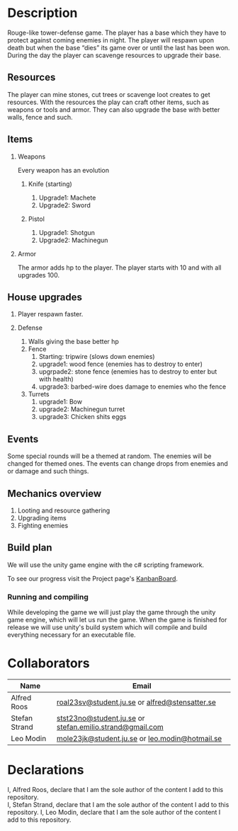 
# Description

Rouge-like tower-defense game.
The player has a base which they have to protect against coming enemies in night. The player will respawn upon death but when the base &ldquo;dies&rdquo; its game over or until the last has been won.
During the day the player can scavenge resources to upgrade their base.


## Resources

The player can mine stones, cut trees or scavenge loot creates to get resources. With the resources the play can craft other items, such as weapons or tools and armor. They can also upgrade the base with better walls, fence and such.


## Items

1.  Weapons

    Every weapon has an evolution
    
    1.  Knife (starting)
        1.  Upgrade1: Machete
        2.  Upgrade2: Sword
    
    2.  Pistol
        1.  Upgrade1: Shotgun
        2.  Upgrade2: Machinegun

2.  Armor

    The armor adds hp to the player. The player starts with 10 and with all upgrades 100.


## House upgrades

1.  Player respawn faster.

1.  Defense

    1.  Walls giving the base better hp
    2.  Fence
        1.  Starting:  tripwire (slows down enemies)
        2.  upgrade1: wood fence (enemies has to destroy to enter)
        3.  upgrpade2: stone fence (enemies has to destroy to enter but with health)
        4.  upgrade3: barbed-wire does damage to enemies who the fence
    3.  Turrets
        1.  upgrade1: Bow
        2.  upgrade2: Machinegun turret
        3.  upgrade3: Chicken shits eggs

## Events

Some special rounds will be a themed at random. The enemies will be changed for themed ones.
The events can change drops from enemies and or damage and such things.

## Mechanics overview

1.  Looting and resource gathering
2.  Upgrading items
3.  Fighting enemies

## Build plan
We will use the unity game engine with the c# scripting framework. 


To see our progress visit the Project page's [KanbanBoard](https://github.com/users/spynetS/projects/18).


### Running and compiling
While developing the game we will just play the game through the unity game engine, which will let us run the game. When the game is finished for release we will
use unity's build system which will compile and build everything necessary for an executable file.

# Collaborators
| Name | Email |
| - | - |
| Alfred Roos | roal23sv@student.ju.se or alfred@stensatter.se|
| Stefan Strand | stst23no@student.ju.se or stefan.emilio.strand@gmail.com |
| Leo Modin     | mole23jk@student.ju.se or leo.modin@hotmail.se|


# Declarations
I, Alfred Roos, declare that I am the sole author of the content I add to this repository.  
I, Stefan Strand, declare that I am the sole author of the content I add to this repository. 
I, Leo Modin, declare that I am the sole author of the content I add to this repository. 

